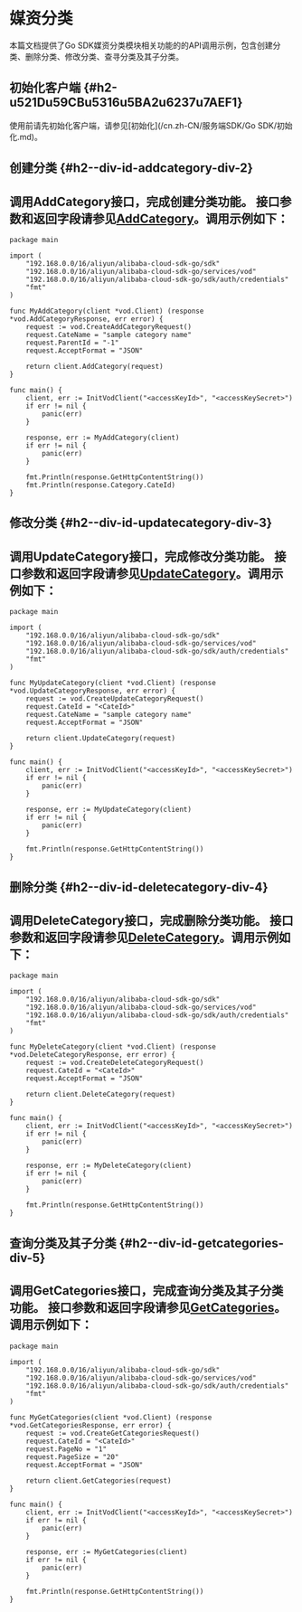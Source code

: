 媒资分类 
=========================

本篇文档提供了Go SDK媒资分类模块相关功能的的API调用示例，包含创建分类、删除分类、修改分类、查寻分类及其子分类。

初始化客户端 {#h2-u521Du59CBu5316u5BA2u6237u7AEF1}
--------------------------------------------

使用前请先初始化客户端，请参见[初始化](/cn.zh-CN/服务端SDK/Go SDK/初始化.md)。

创建分类 {#h2--div-id-addcategory-div-2}
------------------------------------

调用AddCategory接口，完成创建分类功能。
接口参数和返回字段请参见[AddCategory](/cn.zh-CN/服务端API/媒资管理/媒资分类/创建分类.md)。调用示例如下： 
-------------------------------------------------------------------------------------------------------------------------------------------------

    package main
    
    import (
        "192.168.0.0/16/aliyun/alibaba-cloud-sdk-go/sdk"
        "192.168.0.0/16/aliyun/alibaba-cloud-sdk-go/services/vod"
        "192.168.0.0/16/aliyun/alibaba-cloud-sdk-go/sdk/auth/credentials"
        "fmt"
    )
    
    func MyAddCategory(client *vod.Client) (response *vod.AddCategoryResponse, err error) {
        request := vod.CreateAddCategoryRequest()
        request.CateName = "sample category name"
        request.ParentId = "-1"
        request.AcceptFormat = "JSON"
    
        return client.AddCategory(request)
    }
    
    func main() {
        client, err := InitVodClient("<accessKeyId>", "<accessKeySecret>")
        if err != nil {
            panic(err)
        }
    
        response, err := MyAddCategory(client)
        if err != nil {
            panic(err)
        }
    
        fmt.Println(response.GetHttpContentString())
        fmt.Println(response.Category.CateId)
    }



修改分类 {#h2--div-id-updatecategory-div-3}
---------------------------------------

调用UpdateCategory接口，完成修改分类功能。
接口参数和返回字段请参见[UpdateCategory](/cn.zh-CN/服务端API/媒资管理/媒资分类/更新分类.md)。调用示例如下： 
-------------------------------------------------------------------------------------------------------------------------------------------------------

    package main
    
    import (
        "192.168.0.0/16/aliyun/alibaba-cloud-sdk-go/sdk"
        "192.168.0.0/16/aliyun/alibaba-cloud-sdk-go/services/vod"
        "192.168.0.0/16/aliyun/alibaba-cloud-sdk-go/sdk/auth/credentials"
        "fmt"
    )
    
    func MyUpdateCategory(client *vod.Client) (response *vod.UpdateCategoryResponse, err error) {
        request := vod.CreateUpdateCategoryRequest()
        request.CateId = "<CateId>"
        request.CateName = "sample category name"
        request.AcceptFormat = "JSON"
    
        return client.UpdateCategory(request)
    }
    
    func main() {
        client, err := InitVodClient("<accessKeyId>", "<accessKeySecret>")
        if err != nil {
            panic(err)
        }
    
        response, err := MyUpdateCategory(client)
        if err != nil {
            panic(err)
        }
    
        fmt.Println(response.GetHttpContentString())
    }



删除分类 {#h2--div-id-deletecategory-div-4}
---------------------------------------

调用DeleteCategory接口，完成删除分类功能。
接口参数和返回字段请参见[DeleteCategory](/cn.zh-CN/服务端API/媒资管理/媒资分类/删除分类.md)。调用示例如下： 
-------------------------------------------------------------------------------------------------------------------------------------------------------

    package main
    
    import (
        "192.168.0.0/16/aliyun/alibaba-cloud-sdk-go/sdk"
        "192.168.0.0/16/aliyun/alibaba-cloud-sdk-go/services/vod"
        "192.168.0.0/16/aliyun/alibaba-cloud-sdk-go/sdk/auth/credentials"
        "fmt"
    )
    
    func MyDeleteCategory(client *vod.Client) (response *vod.DeleteCategoryResponse, err error) {
        request := vod.CreateDeleteCategoryRequest()
        request.CateId = "<CateId>"
        request.AcceptFormat = "JSON"
    
        return client.DeleteCategory(request)
    }
    
    func main() {
        client, err := InitVodClient("<accessKeyId>", "<accessKeySecret>")
        if err != nil {
            panic(err)
        }
    
        response, err := MyDeleteCategory(client)
        if err != nil {
            panic(err)
        }
    
        fmt.Println(response.GetHttpContentString())
    }



查询分类及其子分类 {#h2--div-id-getcategories-div-5}
-------------------------------------------

调用GetCategories接口，完成查询分类及其子分类功能。
接口参数和返回字段请参见[GetCategories](/cn.zh-CN/服务端API/媒资管理/媒资分类/获取分类及子分类.md)。调用示例如下： 
--------------------------------------------------------------------------------------------------------------------------------------------------------------

    package main
    
    import (
        "192.168.0.0/16/aliyun/alibaba-cloud-sdk-go/sdk"
        "192.168.0.0/16/aliyun/alibaba-cloud-sdk-go/services/vod"
        "192.168.0.0/16/aliyun/alibaba-cloud-sdk-go/sdk/auth/credentials"
        "fmt"
    )
    
    func MyGetCategories(client *vod.Client) (response *vod.GetCategoriesResponse, err error) {
        request := vod.CreateGetCategoriesRequest()
        request.CateId = "<CateId>"
        request.PageNo = "1"
        request.PageSize = "20"
        request.AcceptFormat = "JSON"
    
        return client.GetCategories(request)
    }
    
    func main() {
        client, err := InitVodClient("<accessKeyId>", "<accessKeySecret>")
        if err != nil {
            panic(err)
        }
    
        response, err := MyGetCategories(client)
        if err != nil {
            panic(err)
        }
    
        fmt.Println(response.GetHttpContentString())
    }


